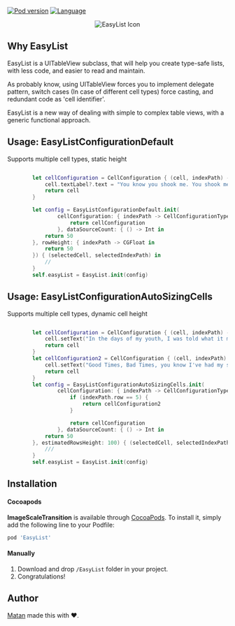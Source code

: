 

[![Pod version](https://img.shields.io/cocoapods/v/EasyList.svg?style=flat)](http://cocoadocs.org/docsets/EasyList)
[![Language](https://img.shields.io/badge/language-swift-orange.svg?style=flat)](https://developer.apple.com/swift)

<p align = "center"><img src="https://i.imgur.com/GlCRkUL.png" alt="EasyList Icon"/></p>


## Why EasyList


EasyList is a UITableView subclass, that will help you create type-safe lists, with less code, and easier to read and maintain.

As probably know, using UITableView forces you to implement delegate pattern, switch cases (In case of different cell types) force casting, and redundant code as 'cell identifier'.

EasyList is a new way of dealing with simple to complex table views, with a generic functional approach.



## Usage: EasyListConfigurationDefault
Supports multiple cell types, static height

```Swift

        let cellConfiguration = CellConfiguration { (cell, indexPath) -> UITableViewCell in
            cell.textLabel?.text = "You know you shook me. You shook me all night long. You know you shook me, baby. You shook              me all night long. You shook me so hard, baby. Baby, baby, please come home."
            return cell
        }

        let config = EasyListConfigurationDefault.init(
                cellConfiguration: { indexPath -> CellConfigurationType in
                    return cellConfiguration
                }, dataSourceCount: { () -> Int in
            return 50
        }, rowHeight: { indexPath -> CGFloat in
            return 50
        }) { (selectedCell, selectedIndexPath) in
            //
        }
        self.easyList = EasyList.init(config)

```

## Usage: EasyListConfigurationAutoSizingCells
Supports multiple cell types, dynamic cell height

```Swift

        let cellConfiguration = CellConfiguration { (cell, indexPath) -> AutoSizingCell in
            cell.setText("In the days of my youth, I was told what it means to be a man,Now Ive reached that age, I've tried                to do all those things the best I can. No matter how I try, I find my way into the same old jam")
            return cell
        }
        let cellConfiguration2 = CellConfiguration { (cell, indexPath) -> AutoSizingCell2 in
            cell.setText("Good Times, Bad Times, you know I've had my share When my woman left home for a brown eyed man,                   Well, I still don't seem to care")
            return cell
        }
        let config = EasyListConfigurationAutoSizingCells.init(
                cellConfiguration: { indexPath -> CellConfigurationType in
                    if (indexPath.row == 5) {
                        return cellConfiguration2
                    }

                    return cellConfiguration
                }, dataSourceCount: { () -> Int in
            return 50
        }, estimatedRowsHeight: 100) { (selectedCell, selectedIndexPath) in
            ///
        }
        self.easyList = EasyList.init(config)

```

## Installation

#### Cocoapods
**ImageScaleTransition** is available through [CocoaPods](http://cocoapods.org). To install
it, simply add the following line to your Podfile:

```ruby
pod 'EasyList'
```

#### Manually
1. Download and drop ```/EasyList``` folder in your project.  
2. Congratulations!  

## Author

[Matan](https://github.com/mcmatan) made this with ❤️.

